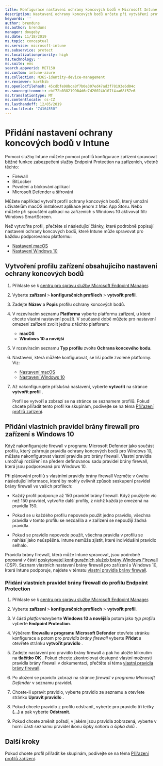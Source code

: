 ```yaml
---
title: Konfigurace nastavení ochrany koncových bodů v Microsoft Intune – Azure | Microsoft Docs
description: Nastavení ochrany koncových bodů určete při vytváření profilu zařízení s macOS nebo Windows 10 v Microsoft Intune.
keywords: ''
author: brenduns
ms.author: brenduns
manager: dougeby
ms.date: 11/18/2019
ms.topic: conceptual
ms.service: microsoft-intune
ms.subservice: protect
ms.localizationpriority: high
ms.technology: ''
ms.suite: ems
search.appverid: MET150
ms.custom: intune-azure
ms.collection: M365-identity-device-management
mr.reviewer: karthib
ms.openlocfilehash: 45cdbfe98bca8f7b0e307ed47ad3f78193e6d04c
ms.sourcegitcommit: ebf72b038219904d6e7d20024b107f4aa68f57e6
ms.translationtype: MT
ms.contentlocale: cs-CZ
ms.lasthandoff: 12/05/2019
ms.locfileid: "74164550"
---
```

# <a name="add-endpoint-protection-settings-in-intune"></a>Přidání nastavení ochrany koncových bodů v Intune

Pomocí služby Intune můžete pomocí profilů konfigurace zařízení spravovat běžné funkce zabezpečení služby Endpoint Protection na zařízeních, včetně těchto:

- Firewall
- BitLocker
- Povolení a blokování aplikací
- Microsoft Defender a šifrování

Můžete například vytvořit profil ochrany koncových bodů, který umožní uživatelům macOS instalovat aplikace jenom z Mac App Storu. Nebo můžete při spouštění aplikací na zařízeních s Windows 10 aktivovat filtr Windows SmartScreen.

Než vytvoříte profil, přečtěte si následující články, které podrobně popisují nastavení ochrany koncových bodů, které Intune může spravovat pro každou podporovanou platformu:

- [Nastavení macOS](endpoint-protection-macos.md)
- [Nastavení Windows 10](endpoint-protection-windows-10.md)

## <a name="create-a-device-profile-containing-endpoint-protection-settings"></a>Vytvoření profilu zařízení obsahujícího nastavení ochrany koncových bodů

1. Přihlaste se k [centru pro správu služby Microsoft Endpoint Manager](https://go.microsoft.com/fwlink/?linkid=2109431).

2. Vyberte **zařízení** > **konfiguračních profilech** > **vytvořit profil**.

3. Zadejte **Název** a **Popis** profilu ochrany koncových bodů.

4. V rozevíracím seznamu **Platforma** vyberte platformu zařízení, u které chcete vlastní nastavení použít. V současné době můžete pro nastavení omezení zařízení zvolit jednu z těchto platforem:

   - **macOS**
   - **Windows 10 a novější**

5. V rozevíracím seznamu **Typ profilu** zvolte **Ochrana koncového bodu**.

6. Nastavení, která můžete konfigurovat, se liší podle zvolené platformy. Viz:

   - [Nastavení macOS](endpoint-protection-macos.md)
   - [Nastavení Windows 10](endpoint-protection-windows-10.md)

7. Až nakonfigurujete příslušná nastavení, vyberte **vytvořit** na stránce **vytvořit profil** .

   Profil se vytvoří a zobrazí se na stránce se seznamem profilů. Pokud chcete přiřadit tento profil ke skupinám, podívejte se na téma [Přiřazení profilů zařízení](../configuration/device-profile-assign.md).

## <a name="add-custom-firewall-rules-for-windows-10-devices"></a>Přidání vlastních pravidel brány firewall pro zařízení s Windows 10

Když nakonfigurujete firewall v programu Microsoft Defender jako součást profilu, který zahrnuje pravidla ochrany koncových bodů pro Windows 10, můžete nakonfigurovat vlastní pravidla pro brány firewall. Vlastní pravidla umožňují rozšíření na předem definovanou sadu pravidel brány firewall, která jsou podporovaná pro Windows 10.

Při plánování profilů s vlastními pravidly brány firewall Vezměte v úvahu následující informace, které by mohly ovlivnit způsob seskupení pravidel brány firewall ve vašich profilech:

- Každý profil podporuje až 150 pravidel brány firewall. Když použijete víc než 150 pravidel, vytvořte další profily, z nichž každá je omezená na pravidla 150.

- Pokud se u každého profilu nepovede použít jedno pravidlo, všechna pravidla v tomto profilu se nezdařila a v zařízení se nepoužijí žádná pravidla.

- Pokud se pravidlo nepovede použít, všechna pravidla v profilu se nahlásí jako neúspěšná. Intune nemůže zjistit, které individuální pravidlo selhalo.  

Pravidla brány firewall, která může Intune spravovat, jsou podrobně popsaná v části [poskytovatel konfiguračních služeb brány Windows Firewall]( https://docs.microsoft.com/windows/client-management/mdm/firewall-csp) (CSP). Seznam vlastních nastavení brány firewall pro zařízení s Windows 10, která Intune podporuje, najdete v tématu [vlastní pravidla brány firewall](endpoint-protection-windows-10.md#firewall-rules).

### <a name="to-add-custom-firewall-rules-to-an-endpoint-protection-profile"></a>Přidání vlastních pravidel brány firewall do profilu Endpoint Protection

1. Přihlaste se k [centru pro správu služby Microsoft Endpoint Manager](https://go.microsoft.com/fwlink/?linkid=2109431).

2. Vyberte **zařízení** > **konfiguračních profilech** > **vytvořit profil**.

3. V části *platforma*vyberte **Windows 10 a novější**a potom jako *typ profilu* vyberte **Endpoint Protection**.

4. Výběrem **firewallu v programu Microsoft Defender** otevřete stránku konfigurace a potom pro *pravidla brány firewall* vyberte **Přidat** a otevřete stránku **vytvořit pravidlo** .

5. Zadejte nastavení pro pravidlo brány firewall a pak ho uložte kliknutím na **tlačítko OK** . Pokud chcete zkontrolovat dostupné vlastní možnosti pravidla brány firewall v dokumentaci, přečtěte si téma [vlastní pravidla brány firewall](endpoint-protection-windows-10.md#firewall-rules).

6. Po uložení se pravidlo zobrazí na stránce *firewall v programu Microsoft Defender* v seznamu pravidel.

7. Chcete-li upravit pravidlo, vyberte pravidlo ze seznamu a otevřete stránku **Upravit pravidlo** .

8. Pokud chcete pravidlo z profilu odstranit, vyberte pro pravidlo tři tečky **(...)** a pak vyberte **Odstranit**.

9. Pokud chcete změnit pořadí, v jakém jsou pravidla zobrazená, vyberte v horní části seznamu pravidel ikonu šipky *nahoru a šipka dolů* .

## <a name="next-steps"></a>Další kroky

Pokud chcete profil přiřadit ke skupinám, podívejte se na téma [Přiřazení profilů zařízení](../configuration/device-profile-assign.md).

